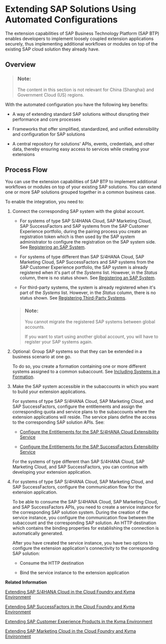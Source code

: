 <!-- loio346864df64f24011b49abee07bbd79af -->

# Extending SAP Solutions Using Automated Configurations

The extension capabilities of SAP Business Technology Platform \(SAP BTP\) enables developers to implement loosely coupled extension applications securely, thus implementing additional workflows or modules on top of the existing SAP cloud solution they already have.



<a name="loio346864df64f24011b49abee07bbd79af__section_ptj_pmf_nhb"/>

## Overview

> ### Note:  
> The content in this section is not relevant for China \(Shanghai\) and Government Cloud \(US\) regions.

With the automated configuration you have the following key benefits:

-   A way of extending standard SAP solutions without disrupting their performance and core processes

-   Frameworks that offer simplified, standardized, and unified extensibility and configuration for SAP solutions

-   A central repository for solutions' APIs, events, credentials, and other data, thereby ensuring easy access to services while creating your extensions




<a name="loio346864df64f24011b49abee07bbd79af__section_tsg_vmf_nhb"/>

## Process Flow

You can use the extension capabilities of SAP BTP to implement additional workflows or modules on top of your existing SAP solutions. You can extend one or more SAP solutions grouped together in a common business case.

To enable the integration, you need to:

1.  Connect the corresponding SAP system with the global account.

    -   For systems of type SAP S/4HANA Cloud, SAP Marketing Cloud, SAP SuccessFactors and SAP systems from the SAP Customer Experience portfolio, during the pairing process you create an registration token which is then used by the SAP system administrator to configure the registration on the SAP system side. See [Registering an SAP System](registering-an-sap-system-2ffdaff.md).

    -   For systems of type different than SAP S/4HANA Cloud, SAP Marketing Cloud, SAP SuccessFactors and SAP systems from the SAP Customer Experience portfolio, the SAP system is already registered when it's part of the *Systems* list. However, in the *Status* column, there is no status shown. See [Registering an SAP System](registering-an-sap-system-2ffdaff.md).

    -   For third-party systems, the system is already registered when it's part of the *Systems* list. However, in the *Status* column, there is no status shown. See [Registering Third-Party Systems](registering-third-party-systems-5481d59.md).


    > ### Note:  
    > You cannot migrate the registered SAP systems between global accounts.
    > 
    > If you want to start using another global account, you will have to register your SAP systems again.

2.  Optional: Group SAP systems so that they can be extended in a business scenario at one go.

    To do so, you create a formation containing one or more different systems assigned to a common subaccount. See [Including Systems in a Formation](including-systems-in-a-formation-68b04fa.md).

3.  Make the SAP system accessible in the subaccounts in which you want to build your extension applications.

    For systems of type SAP S/4HANA Cloud, SAP Marketing Cloud, and SAP SuccessFactors, configure the entitlements and assign the corresponding quota and service plans to the subaccounts where the extension applications will reside. The service plans define the access to the corresponding SAP solution APIs. See:

    -   [Configure the Entitlements for the SAP S/4HANA Cloud Extensibility Service](configure-the-entitlements-for-the-sap-s-4hana-cloud-extensibility-service-65ad330.md)

    -   [Configure the Entitlements for the SAP SuccessFactors Extensibility Service](configure-the-entitlements-for-the-sap-successfactors-extensibility-service-b01e625.md)


    For the systems of type different than SAP S/4HANA Cloud, SAP Marketing Cloud, and SAP SuccessFactors, you can continue with developing your extension application.

4.  For systems of type SAP S/4HANA Cloud, SAP Marketing Cloud, and SAP SuccessFactors, configure the communication flow for the extension application.

    To be able to consume the SAP S/4HANA Cloud, SAP Marketing Cloud, and SAP SuccessFactors APIs, you need to create a service instance for the corresponding SAP solution system. During the creation of the service instance, you configure the communication flow between the subaccount and the corresponding SAP solution. An HTTP destination which contains the binding properties for establishing the connection is automatically generated.

    After you have created the service instance, you have two options to configure the extension application's connectivity to the corresponding SAP solution:

    -   Consume the HTTP destination

    -   Bind the service instance to the extension application



**Related Information**  


[Extending SAP S/4HANA Cloud in the Cloud Foundry and Kyma Environment](extending-sap-s-4hana-cloud-in-the-cloud-foundry-and-kyma-environment-40b9e6c.md "Extend SAP S/4HANA Cloud with extension applications running on the cloud platform using automated integration configuration.")

[Extending SAP SuccessFactors in the Cloud Foundry and Kyma Environment](extending-sap-successfactors-in-the-cloud-foundry-and-kyma-environment-9e33934.md "Use SAP BTP to extend SAP SuccessFactors with extension applications running on the cloud platform.")

[Extending SAP Customer Experience Products in the Kyma Environment](extending-sap-customer-experience-products-in-the-kyma-environment-83df31a.md "You can configure the integration between SAP BTP and SAP Customer Experience automatically to extend SAP Customer Experience products with applications running on the cloud platform.")

[Extending SAP Marketing Cloud in the Cloud Foundry and Kyma Environment](extending-sap-marketing-cloud-in-the-cloud-foundry-and-kyma-environment-18bb3d9.md "")

